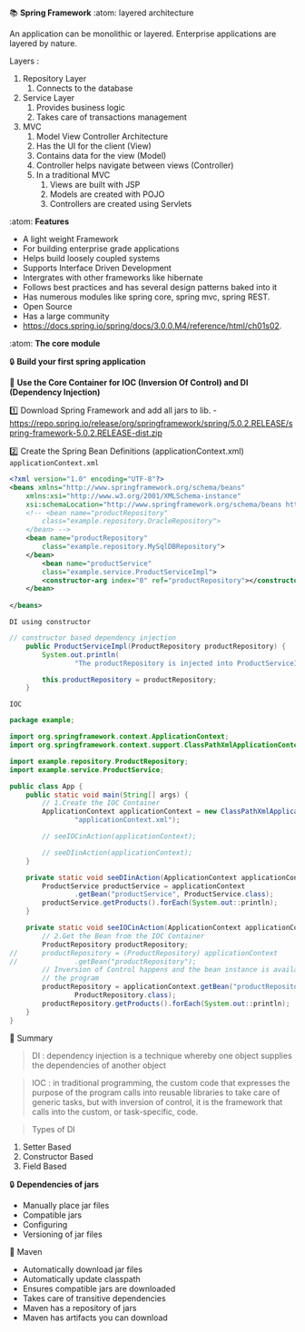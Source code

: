 :books: **Spring Framework**
:atom: layered architecture

An application can be monolithic or layered.
Enterprise applications are layered by nature.

Layers :
1. Repository Layer
   1. Connects to the database
2. Service Layer
      1. Provides business logic
      2. Takes care of transactions management
3. MVC 
      1. Model View Controller Architecture
      2. Has the UI for the client (View)
      3. Contains data for the view (Model)
      4. Controller helps navigate between views (Controller)
      5. In a traditional MVC
         1. Views are built with JSP
         2. Models are created with POJO
         3. Controllers are created using Servlets


:atom:  **Features**
- A light weight Framework
- For building enterprise grade applications
- Helps build loosely coupled systems
- Supports Interface Driven Development
- Intergrates with other frameworks like hibernate
- Follows best practices and has several design patterns baked into it
- Has numerous modules like spring core, spring mvc, spring REST.
- Open Source
- Has a large community
- https://docs.spring.io/spring/docs/3.0.0.M4/reference/html/ch01s02.

:atom: **The core module**

:lock: **Build your first spring application**

:key: **Use the Core Container for IOC (Inversion Of Control) and DI (Dependency Injection)** 

:one: Download Spring Framework and add all jars to lib.
-https://repo.spring.io/release/org/springframework/spring/5.0.2.RELEASE/spring-framework-5.0.2.RELEASE-dist.zip

:two: Create the Spring Bean Definitions (applicationContext.xml)  
`applicationContext.xml`
``` xml
<?xml version="1.0" encoding="UTF-8"?>
<beans xmlns="http://www.springframework.org/schema/beans"
	xmlns:xsi="http://www.w3.org/2001/XMLSchema-instance"
	xsi:schemaLocation="http://www.springframework.org/schema/beans http://www.springframework.org/schema/beans/spring-beans.xsd">
	<!-- <bean name="productRepository"
		class="example.repository.OracleRepository">
	</bean> -->
	<bean name="productRepository"
		class="example.repository.MySqlDBRepository">
	</bean>
		<bean name="productService"
		class="example.service.ProductServiceImpl">
		<constructor-arg index="0" ref="productRepository"></constructor-arg>
	</bean>
	
</beans>
```
`DI using constructor`
``` java
// constructor based dependency injection
	public ProductServiceImpl(ProductRepository productRepository) {
		System.out.println(
				"The productRepository is injected into ProductServiceImpl constructor.");

		this.productRepository = productRepository;
    }
```
`IOC`
``` java
package example;

import org.springframework.context.ApplicationContext;
import org.springframework.context.support.ClassPathXmlApplicationContext;

import example.repository.ProductRepository;
import example.service.ProductService;

public class App {
	public static void main(String[] args) {
		// 1.Create the IOC Container
		ApplicationContext applicationContext = new ClassPathXmlApplicationContext(
				"applicationContext.xml");

		// seeIOCinAction(applicationContext);

		// seeDIinAction(applicationContext);
	}

	private static void seeDIinAction(ApplicationContext applicationContext) {
		ProductService productService = applicationContext
				.getBean("productService", ProductService.class);
		productService.getProducts().forEach(System.out::println);
	}

	private static void seeIOCinAction(ApplicationContext applicationContext) {
		// 2.Get the Bean from the IOC Container
		ProductRepository productRepository;
//		productRepository = (ProductRepository) applicationContext
//				.getBean("productRepository");
		// Inversion of Control happens and the bean instance is available in
		// the program
		productRepository = applicationContext.getBean("productRepository",
				ProductRepository.class);
		productRepository.getProducts().forEach(System.out::println);
	}
}

```

:gem: Summary

> DI : dependency injection is a technique whereby one object supplies the dependencies of another object

> IOC :  in traditional programming, the custom code that expresses the purpose of the program calls into reusable libraries to take care of generic tasks, but with inversion of control, it is the framework that calls into the custom, or task-specific, code.

>Types of DI
1. Setter Based
2. Constructor Based
3. Field Based

:lock: **Dependencies of jars**
* Manually place jar files
* Compatible jars
* Configuring
* Versioning of jar files
  
:key: Maven
* Automatically download jar files 
* Automatically update classpath
* Ensures compatible jars are downloaded
* Takes care of transitive dependencies
* Maven has a repository of jars
* Maven has artifacts you can download